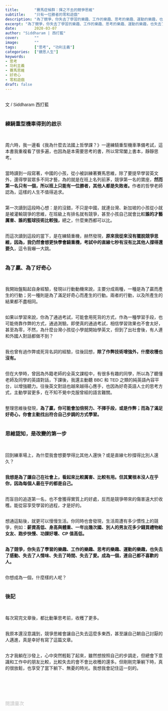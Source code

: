 ```yaml
---
title:       "賽馬症候群：揮之不去的競爭思維"
subtitle:    "只有一位勝者的零和遊戲"
description: "為了競爭，你失去了學習的樂趣、工作的樂趣、思考的樂趣、運動的樂趣，也失去了感動、失去了人情味、失去了時間、失去了愛。成為一個，連自己都不喜歡的人..."
excerpt: "為了競爭，你失去了學習的樂趣、工作的樂趣、思考的樂趣、運動的樂趣，也失去了感動、失去了人情味、失去了時間、失去了愛。成為一個，連自己都不喜歡的人..."
date:        2020-03-07
author: "Siddharam | 西打藍"
cover:       ""
image:       ""
tags:        ["思考", "功利主義"]
categories:  ["鏡思人生"]
keywords:
- 思考
- 功利主義
- 賽馬思維
- 好奇心
- 零和遊戲
draft: false
---
```


<article style="font-family: 'Noto Sans TC', '微軟正黑體', sans-serif; font-weight: 300;">

<br>文 / Siddharam 西打藍<br><br>

<h3 class="article-h1-color">練騎重型機車得到的啟示</h3><br>

周六時，我一邊看《我為什麼去法國上哲學課？》一邊練騎重型機車準備考試，這本書我重複看了很多遍，也因為是本需要思考的書，所以常常闔上書本，靜靜思考。<br><br>

當時讀到一段寫著，中國的小孩，從小被訓練著賽馬思維，除了要提早學習英文外，還得學習眾多不同才藝，為的就是在班上名列前茅，競爭第一名的寶座，<b>然而第一名只有一個，所以班上只能有一位勝者，其他人都是失敗者。</b>作者的哲學老師認為，這樣的人生不值得追求。<br><br>

第一次讀到這段時心想：是的沒錯，不只是中國，就連台灣、新加坡的小孩從小就是被灌輸競爭的思維，在班級上有排名就有競爭，甚至小孩自己就會比較<b>誰的才藝厲害、誰的籃球技術比較強，</b>總之，什麼東西都可以比。<br><br>

而這次讀到這段的當下，是在練騎重機，赫然發現，<b>原來我從來沒有擺脫競爭思維，因為，我仍然會想更快學會騎重機，考試中的直線七秒有沒有比其他人撐得還要久</b>，這令我嚇一大跳。<br><br>


<h3 class="article-h1-color">為了贏、為了好奇心</h3><br>

我開始盤點起自身經驗，發現以行動動機來說，主要分成兩種，一種是為了贏而產生的行動；另一種則是為了滿足好奇心而產生的行動。兩者的行動，以及所產生的結果都不盡相同。<br><br>

如果以學習來說，你為了通過考試，可能會用死背的方式，作為一種學習手段，也可能倚靠作弊的方式，通過測驗。即使真的通過考試，相信學習效果也不會太好，甚至為零，不然，為什麼台灣小孩從小學就開始學英文，但到了出社會後，有人連和外國人對話都做不到？<br><br>

我也曾有過作弊或死背名詞的經驗，往後回想，<b>除了作弊技術增強外，什麼收穫也沒有。</b><br><br>

但在大學時，曾因為外籍老師的全英文課程中，有很多有趣的同學，所以為了聽懂老師及同學的英語對話，下課後，我還主動聽 BBC 和 TED 之類的純英語內容平台，以增強聽力。往後英文對話也越來越得心應手，也因為好奇英語人士的思考方式，主動學習更多，在不知不覺中克服曾經的語言難關。<br><br>

整理思維後發現，<b>為了贏，你可能會加倍努力、不擇手段，或是作弊；而為了滿足好奇心，你會主動找出符合自己步調的方式學習。</b><br><br>


<h3 class="article-h1-color">思維認知，是改變的第一步</h3><br>

回到練車場上，為什麼我會想要學得比其他人還快？或是直線七秒撐得比別人還久？<br><br>

<b>我想是為了讓自己在社會上，看起來比較厲害、比較有用。但其實根本沒人在乎你，因為每個人最在乎的都是自己。</b><br><br>

而盲目的追逐第一名，也不會獲得實質上的好處，反而是競爭帶來的傷害遠大於收穫。能從容享受學習的過程，才是好的。<br><br>

想通這點後，就更可以慢慢生活。你同時也會發現，生活周遭有多少慣性上的競爭，例如：<b>薪資高低、身高與體重、一年出幾次國、別人的男友花多少錢買禮物給女友、跑步快慢、功課好壞、CP 值高低。</b><br><br>

<b>為了競爭，你失去了學習的樂趣、工作的樂趣、思考的樂趣、運動的樂趣，也失去了感動、失去了人情味、失去了時間、失去了愛。成為一個，連自己都不喜歡的人。</b><br><br>

你想成為一個，什麼樣的人呢？<br><br>


<h3 class="article-h1-color">後記</h3><br>

每次寫完文章後，都比動筆思考前，收穫了更多。<br><br>

我原本還沒意識到，競爭思維會讓自己失去這麼多東西，甚至讓自己朝自己討厭的人邁進，真是幸好有寫了這篇文章。<br><br>

方才我躺在沙發上，心中突然輕鬆了起來，雖然想按照自己的步調走，但總會下意識和工作中的朋友比較，比較失去的會不會比收穫的還多。但剛剛完筆躺下時，真的很放鬆，也享受了當下躺下、無憂的時光。我想我會記住這一刻的。<br><br>



<br><br><br>

</article>

<div style="color: #bfbfbf; font-size: 15px;" id="busuanzi_container_page_pv">
  閱讀量<span id="busuanzi_value_page_pv"></span>次
</div>

<script src="../../js/post.js"></script>



